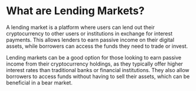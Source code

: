 # What are Lending Markets?

A lending market is a platform where users can lend out their cryptocurrency to other users or institutions in exchange for interest payments. This allows lenders to earn passive income on their digital assets, while borrowers can access the funds they need to trade or invest.

Lending markets can be a good option for those looking to earn passive income from their cryptocurrency holdings, as they typically offer higher interest rates than traditional banks or financial institutions. They also allow borrowers to access funds without having to sell their assets, which can be beneficial in a bear market.
